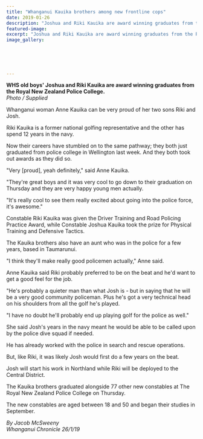 ```yaml
---
title: "Whanganui Kauika brothers among new frontline cops"
date: 2019-01-26
description: "Joshua and Riki Kauika are award winning graduates from the Royal New Zealand Police College..."
featured-image: 
excerpt: "Joshua and Riki Kauika are award winning graduates from the Royal New Zealand Police College."
image_gallery:
	
	
	
	
	
---
```


<p><strong>WHS old boys' Joshua and Riki Kauika are award winning graduates from the Royal New Zealand Police College.</strong><br /><em>Photo / Supplied</em></p>
<p class="element element-paragraph">Whanganui woman Anne Kauika can be very proud of her two sons Riki and Josh.</p>
<p class="element element-paragraph">Riki Kauika is a former national golfing representative and the other has spend 12 years in the navy.</p>
<p class="element element-paragraph">Now their careers have stumbled on to the same pathway; they both just graduated from police college in Wellington last week. And they both took out awards as they did so.</p>
<p class="element element-paragraph">"Very [proud], yeah definitely," said Anne Kauika.</p>
<p class="element element-paragraph">"They're great boys and it was very cool to go down to their graduation on Thursday and they are very happy young men actually.</p>
<p class="element element-paragraph">"It's really cool to see them really excited about going into the police force, it's awesome."</p>
<p class="element element-paragraph">Constable Riki Kauika was given the Driver Training and Road Policing Practice Award, while Constable Joshua Kauika took the prize for Physical Training and Defensive Tactics.</p>
<p class="element element-paragraph">The Kauika brothers also have an aunt who was in the police for a few years, based in Taumarunui.</p>
<p class="element element-paragraph"><span>"I think they'll make really good policemen actually," Anne said.</span></p>
<p class="element element-paragraph">Anne Kauika said Riki probably preferred to be on the beat and he'd want to get a good feel for the job.</p>
<p class="element element-paragraph">"He's probably a quieter man than what Josh is - but in saying that he will be a very good community policeman. Plus he's got a very technical head on his shoulders from all the golf he's played.</p>
<p class="element element-paragraph">"I have no doubt he'll probably end up playing golf for the police as well."</p>
<p class="element element-paragraph">She said Josh's years in the navy meant he would be able to be called upon by the police dive squad if needed.</p>
<p class="element element-paragraph">He has already worked with the police in search and rescue operations.</p>
<p class="element element-paragraph">But, like Riki, it was likely Josh would first do a few years on the beat.</p>
<p class="element element-paragraph">Josh will start his work in Northland while Riki will be deployed to the Central District.</p>
<p class="element element-paragraph">The Kauika brothers graduated alongside 77 other new constables at The Royal New Zealand Police College on Thursday.</p>
<p class="element element-paragraph">The new constables are aged between 18 and 50 and began their studies in September.</p>
<p><em>By Jacob McSweeny<br />Whanganui Chronicle 26/1/19</em></p>

